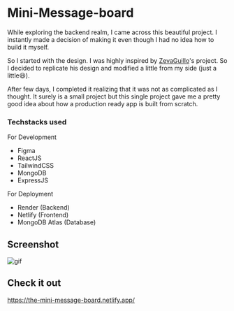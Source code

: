 # Mini-Message-board

While exploring the backend realm, I came across this beautiful project. I instantly made a decision of making it even though I had no idea how to build it myself. 

So I started with the design. I was highly inspired by [ZevaGuillo](https://github.com/ZevaGuillo)'s project. So I decided to replicate his design and modified a little from my side (just a little😆). 

After few days, I completed it realizing that it was not as complicated as I thought. It surely is a small project but this single project gave me a pretty good idea about how a production ready app is built from scratch. 

### Techstacks used

For Development
- Figma
- ReactJS
- TailwindCSS
- MongoDB
- ExpressJS

For Deployment
- Render (Backend)
- Netlify (Frontend)
- MongoDB Atlas (Database)



## Screenshot 

![gif](https://github.com/abh1sh3kk/mini-message-board/assets/46375087/a37dfa17-caba-4e9d-8e5b-d8e8e55405ed)

## Check it out

https://the-mini-message-board.netlify.app/
